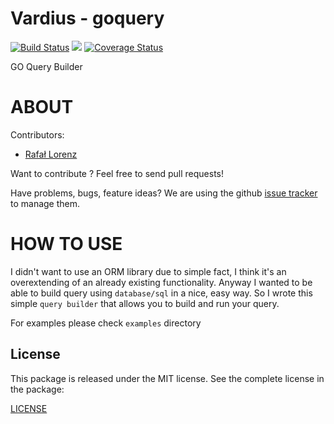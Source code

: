 Vardius - goquery
================
[![Build Status](https://travis-ci.org/vardius/goquery.svg?branch=master)](https://travis-ci.org/Vardius/goquery) [![](https://godoc.org/github.com/vardius/goquery?status.svg)](http://godoc.org/github.com/vardius/goquery) [![Coverage Status](https://coveralls.io/repos/github/vardius/goquery/badge.svg?branch=master)](https://coveralls.io/github/vardius/goquery?branch=master)

GO Query Builder

ABOUT
==================================================
Contributors:

* [Rafał Lorenz](http://rafallorenz.com)

Want to contribute ? Feel free to send pull requests!

Have problems, bugs, feature ideas?
We are using the github [issue tracker](https://github.com/vardius/goquery/issues) to manage them.

HOW TO USE
==================================================

I didn't want to use an ORM library due to simple fact,
I think it's an overextending of an already existing functionality.
Anyway I wanted to be able to build query using `database/sql` in a nice, easy way.
So I wrote this simple `query builder` that allows you to build and run your query.

For examples please check `examples` directory

License
-------

This package is released under the MIT license. See the complete license in the package:

[LICENSE](LICENSE.md)
